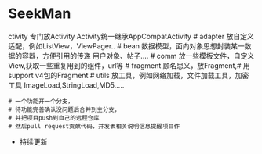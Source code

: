 # SeekMan
ctivity
            专门放Activity
                Activity统一继承AppCompatActivity
    # adapter
            放自定义适配，例如ListView，ViewPager..
    # bean
            数据模型，面向对象思想封装某一数据的容器，方便引用的传递
                用户对象、帖子....
    # comm
            放一些模板文件，自定义View,获取一些重复用到的组件，url等
    # fragment
            顾名思义，放Fragment,# 用support v4包的Fragment
    # utils
            放工具，例如网络加载，文件加载工具，加密工具
                ImageLoad,StringLoad,MD5.....

    # 一个功能开一个分支，
    # 待功能完善确认没问题后合并到主分支，
    # 并把项目push到自己的远程仓库
    # 然后pull request贡献代码，并发表相关说明信息提醒项目作

- 持续更新
